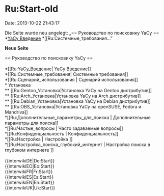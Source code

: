 Ru:Start-old
============

Date: 2013-10-22 21:43:17

Die Seite wurde neu angelegt: „== Руководство по поисковику YaCy ==
\*[YaCy
Введение](http://www.yacy-websuche.de/wiki/index.php/Ru:YaCy_%25D0%2592%25D0%25B2%25D0%25B5%25D0%25B4%25D0%25B5%25D0%25BD%25D0%25B8%25D0%25B5 "Ru:YaCy Введение")
\*\[\[Ru:Системные\_требования..."

**Neue Seite**

<div>

== Руководство по поисковику YaCy ==\
\
\*\[\[Ru:YaCy\_Введение\| YaCy Введение\]\]\
\*\[\[Ru:Системные\_требования\| Системные требования\]\]\
\*\[\[Ru:Сценарий\_использования \| Сценарий использования\]\]\
\* Установка\
\*\* \[\[Ru:Gentoo\_Установка\|Установка YaCy на Gentoo дистрибутив\]\]\
\*\* \[\[Ru:Arch\_Установка\|Установка YaCy на Arch дистрибутив\]\]\
\*\* \[\[Ru:Debian\_Установка\|Установка YaCy на Debian дистрибутив\]\]\
\*\* \[\[Ru:OBS\_Установка\|Установка YaCy на openSUSE, Fedora и
Mandriva\]\]\
\*\[\[Ru:Дополнительные\_параметры\_для\_поиска \| Дополнительные
параметры для поиска\]\]\
\*\[\[Ru:Частые\_вопросы \| Часто задаваемые вопросы\]\]\
\*\[\[Ru:Конфиденциальность \| Конфиденциальность\]\]\
\*\[\[Ru:Настройка \| Настройка \]\]\
\*\[\[Ru:Настройка\_поиска\_глубокий\_интернет \| Настройка поиска в
глубоком интернете \]\]\
\
{{interwikiDE\|De:Start}}\
{{interwikiEO\|Eo:Start}}\
{{interwikiFR\|Fr:Start}}\
{{interwikiES\|Es:Start}}\
{{interwikiEN\|En:Start}}\
{{interwikiUK\|Uk:Start}}

</div>
